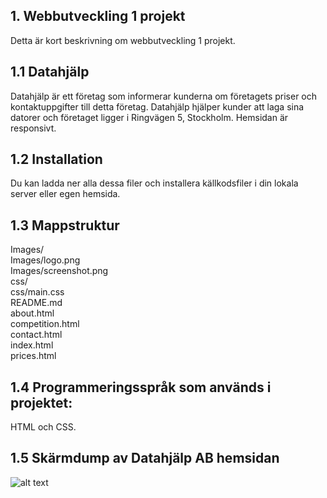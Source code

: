 ## 1. Webbutveckling 1 projekt

Detta är kort beskrivning om webbutveckling 1 projekt.

## 1.1 Datahjälp

Datahjälp är ett företag som informerar kunderna om företagets priser och kontaktuppgifter till detta företag. Datahjälp hjälper kunder att laga sina datorer och företaget ligger i Ringvägen 5, Stockholm. Hemsidan är responsivt.

## 1.2 Installation

Du kan ladda ner alla dessa filer och installera källkodsfiler i din lokala server eller egen hemsida.
## 1.3 Mappstruktur
Images/<br>
Images/logo.png<br>
Images/screenshot.png<br>
css/<br>
css/main.css<br>
README.md<br>
about.html<br>
competition.html<br>
contact.html<br>
index.html<br>
prices.html<br>
## 1.4 Programmeringsspråk som används i projektet:
HTML och CSS.

## 1.5 Skärmdump av Datahjälp AB hemsidan

![alt text](https://github.com/fadihanna123/schoolwork/blob/master/Images/screenshot.png "Screenshot av hemsidan")
